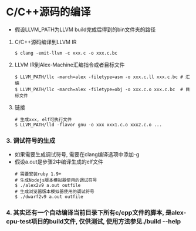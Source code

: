 # C/C++源码的编译

- 假设LLVM_PATH为LLVM build完成后得到的bin文件夹的路径
1. C/C++源码编译到LLVM IR
    ```
    $ clang -emit-llvm -c xxx.c -o xxx.c.bc
    ```
2. LLVM IR到Alex-Machine汇编指令或者目标文件
    ```
    $ LLVM_PATH/llc -march=alex -filetype=asm -o xxx.c.ll xxx.c.bc # 汇编
    $ LLVM_PATH/llc -march=alex -filetype=obj -o xxx.c.o xxx.c.bc  # 目标文件
    ```
3. 链接
    ```
    # 生成xxx, elf可执行文件
    $ LLVM_PATH/lld -flavor gnu -o xxx xxx1.c.o xxx2.c.o ...
    ```
    
### 3. 调试符号的生成
- 如果需要生成调试符号, 需要在clang编译选项中添加-g
- 假设a.out是步骤2中编译生成的elf文件
    ```
    # 需要安装ruby 1.9+
    # 生成Nodejs版本模拟器使用的调试符号
    $ ./alex2v9 a.out outfile
    # 生成浏览器版本模拟器使用的调试符号
    $ ./dwarf2v9 a.out outfile
    ```
    
### 4. 其实还有一个自动编译当前目录下所有c/cpp文件的脚本, 是alex-cpu-test项目的build文件, 仅供测试, 使用方法参见./build --help
